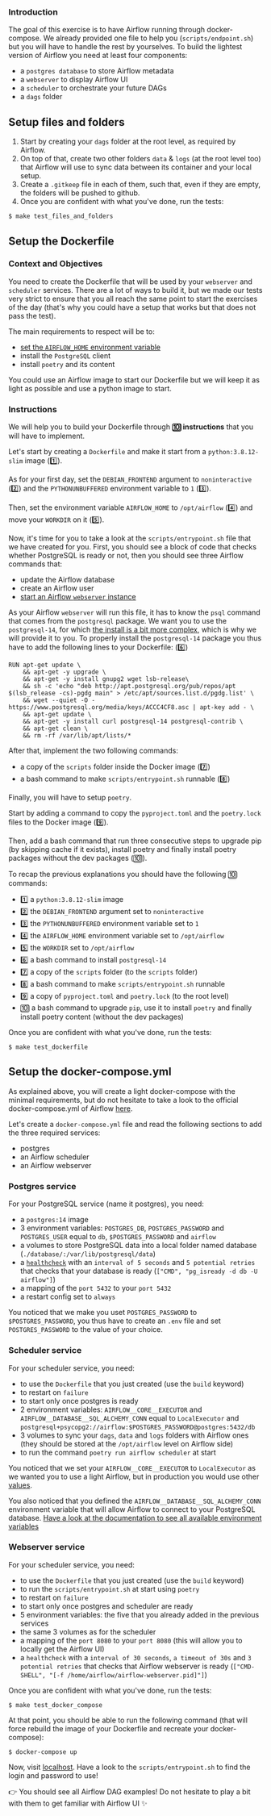 ### Introduction

The goal of this exercise is to have Airflow running through docker-compose. We already provided one file to help you (`scripts/endpoint.sh`) but you will have to handle the rest by yourselves. To build the lightest version of Airflow you need at least four components:
- a `postgres database` to store Airflow metadata
- a `webserver` to display Airflow UI
- a `scheduler` to orchestrate your future DAGs
- a `dags` folder

## Setup files and folders

1. Start by creating your `dags` folder at the root level, as required by Airflow. 
2. On top of that, create two other folders `data` & `logs` (at the root level too) that Airflow will use to sync data between its container and your local setup.
3. Create a `.gitkeep` file in each of them, such that, even if they are empty, the folders will be pushed to github. 
4. Once you are confident with what you've done, run the tests:

```
$ make test_files_and_folders
```

## Setup the Dockerfile

### Context and Objectives

You need to create the Dockerfile that will be used by your `webserver` and `scheduler` services. There are a lot of ways to build it, but we made our tests very strict to ensure that you all reach the same point to start the exercises of the day (that's why you could have a setup that works but that does not pass the test).

The main requirements to respect will be to:
- [set the `AIRFLOW_HOME` environment variable](https://airflow.apache.org/docs/apache-airflow/stable/cli-and-env-variables-ref.html?highlight=airflow_home#envvar-AIRFLOW_HOME)
- install the `PostgreSQL` client
- install `poetry` and its content

You could use an Airflow image to start our Dockerfile but we will keep it as light as possible and use a python image to start.

### Instructions

We will help you to build your Dockerfile through **🔟 instructions** that you will have to implement.

Let's start by creating a `Dockerfile` and make it start from a `python:3.8.12-slim` image (1️⃣).

As for your first day, set the `DEBIAN_FRONTEND` argument to `noninteractive` (2️⃣) and the `PYTHONUNBUFFERED` environment variable to `1` (3️⃣).

Then, set the environment variable `AIRFLOW_HOME` to `/opt/airflow` (4️⃣) and move your `WORKDIR` on it (5️⃣).

Now, it's time for you to take a look at the `scripts/entrypoint.sh` file that we have created for you. First, you should see a block of code that checks whether PostgreSQL is ready or not, then you should see three Airflow commands that:
- update the Airflow database
- create an Airflow user
- [start an Airflow `webserver` instance](https://airflow.apache.org/docs/apache-airflow/stable/cli-and-env-variables-ref.html#webserver)

As your Airflow `webserver` will run this file, it has to know the `psql` command that comes from the `postgresql` package. We want you to use the `postgresql-14`, for which [the install is a bit more complex](https://techviewleo.com/how-to-install-postgresql-database-on-ubuntu/), which is why we will provide it to you. To properly install the `postgresql-14` package you thus have to add the following lines to your Dockerfile: (6️⃣)

```
RUN apt-get update \
    && apt-get -y upgrade \
    && apt-get -y install gnupg2 wget lsb-release\
    && sh -c 'echo "deb http://apt.postgresql.org/pub/repos/apt $(lsb_release -cs)-pgdg main" > /etc/apt/sources.list.d/pgdg.list' \
    && wget --quiet -O - https://www.postgresql.org/media/keys/ACCC4CF8.asc | apt-key add - \
    && apt-get update \
    && apt-get -y install curl postgresql-14 postgresql-contrib \
    && apt-get clean \
    && rm -rf /var/lib/apt/lists/*
```

After that, implement the two following commands:
- a copy of the `scripts` folder inside the Docker image (7️⃣)
- a bash command to make `scripts/entrypoint.sh` runnable (8️⃣)

Finally, you will have to setup `poetry`. 

Start by adding a command to copy the `pyproject.toml` and the `poetry.lock` files to the Docker image (9️⃣). 

Then, add a bash command that run three consecutive steps to upgrade pip (by skipping cache if it exists), install poetry and finally install poetry packages without the dev packages (🔟).

To recap the previous explanations you should have the following 🔟 commands:
- 1️⃣ a `python:3.8.12-slim` image
- 2️⃣ the `DEBIAN_FRONTEND` argument set to `noninteractive`
- 3️⃣ the `PYTHONUNBUFFERED` environment variable set to `1`
- 4️⃣ the `AIRFLOW_HOME` environment variable set to `/opt/airflow`
- 5️⃣ the `WORKDIR` set to `/opt/airflow`
- 6️⃣ a bash command to install `postgresql-14`
- 7️⃣ a copy of the `scripts` folder (to the `scripts` folder)
- 8️⃣ a bash command to make `scripts/entrypoint.sh` runnable
- 9️⃣ a copy of `pyproject.toml` and `poetry.lock` (to the root level)
- 🔟 a bash command to upgrade `pip`, use it to install `poetry` and finally install poetry content (without the dev packages)

Once you are confident with what you've done, run the tests:

```
$ make test_dockerfile
```

## Setup the docker-compose.yml

As explained above, you will create a light docker-compose with the minimal requirements, but do not hesitate to take a look to the official docker-compose.yml of Airflow [here](https://github.com/apache/airflow/blob/main/docs/apache-airflow/start/docker-compose.yaml).

Let's create a `docker-compose.yml` file and read the following sections to add the three required services:
- postgres
- an Airflow scheduler
- an Airflow webserver

### Postgres service

For your PostgreSQL service (name it postgres), you need:
- a `postgres:14` image
- 3 environment variables: `POSTGRES_DB`, `POSTGRES_PASSWORD` and `POSTGRES_USER` equal to `db`, `$POSTGRES_PASSWORD` and `airflow`
- a volumes to store PostgreSQL data into a local folder named database (`./database/:/var/lib/postgresql/data`)
- a [`healthcheck`](https://marcopeg.com/docker-compose-healthcheck/) with an `interval of 5 seconds` and `5 potential retries` that checks that your database is ready (`["CMD", "pg_isready -d db -U airflow"]`)
- a mapping of the `port 5432` to your `port 5432`
- a restart config set to `always`

You noticed that we make you uset `POSTGRES_PASSWORD` to `$POSTGRES_PASSWORD`, you thus have to create an `.env` file and set `POSTGRES_PASSWORD` to the value of your choice.

### Scheduler service

For your scheduler service, you need:
- to use the `Dockerfile` that you just created (use the `build` keyword)
- to restart on `failure`
- to start only once postgres is ready
- 2 environment variables: `AIRFLOW__CORE__EXECUTOR` and `AIRFLOW__DATABASE__SQL_ALCHEMY_CONN` equal to `LocalExecutor` and `postgresql+psycopg2://airflow:$POSTGRES_PASSWORD@postgres:5432/db`
- 3 volumes to sync your `dags`, `data` and `logs` folders with Airflow ones (they should be stored at the `/opt/airflow` level on Airflow side)
- to run the command `poetry run airflow scheduler` at start

You noticed that we set your `AIRFLOW__CORE__EXECUTOR` to `LocalExecutor` as we wanted you to use a light Airflow, but in production you would use other [values](https://airflow.apache.org/docs/apache-airflow/stable/executor/index.html).

You also noticed that you defined the `AIRFLOW__DATABASE__SQL_ALCHEMY_CONN` environment variable that will allow Airflow to connect to your PostgreSQL database. [Have a look at the documentation to see all available environment variables](https://airflow.apache.org/docs/apache-airflow/stable/configurations-ref.html)

### Webserver service

For your scheduler service, you need:
- to use the `Dockerfile` that you just created (use the `build` keyword)
- to run the `scripts/entrypoint.sh` at start using `poetry`
- to restart on `failure`
- to start only once postgres and scheduler are ready
- 5 environment variables: the five that you already added in the previous services
- the same 3 volumes as for the scheduler
- a mapping of the `port 8080` to your `port 8080` (this will allow you to locally get the Airflow UI)
- a `healthcheck` with a `interval of 30 seconds`, `a timeout of 30s` and `3 potential retries` that checks that Airflow webserver is ready (`["CMD-SHELL", "[-f /home/airflow/airflow-webserver.pid]"]`)

Once you are confident with what you've done, run the tests:

```
$ make test_docker_compose
```

At that point, you should be able to run the following command (that will force rebuild the image of your Dockerfile and recreate your docker-compose):

```
$ docker-compose up
```

Now, visit [localhost](http://localhost:8080/home). Have a look to the `scripts/entrypoint.sh` to find the login and password to use! 

👉 You should see all Airflow DAG examples! Do not hesitate to play a bit with them to get familiar with Airflow UI ✨
